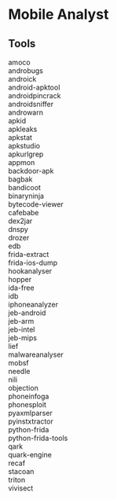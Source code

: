 # Mobile Analyst

## Tools

amoco \
androbugs \
androick \
android-apktool \
androidpincrack \
androidsniffer \
androwarn \
apkid \
apkleaks \
apkstat \
apkstudio \
apkurlgrep \
appmon \
backdoor-apk \
bagbak \
bandicoot \
binaryninja \
bytecode-viewer \
cafebabe \
dex2jar \
dnspy \
drozer \
edb \
frida-extract \
frida-ios-dump \
hookanalyser \
hopper \
ida-free \
idb \
iphoneanalyzer \
jeb-android \
jeb-arm \
jeb-intel \
jeb-mips \
lief \
malwareanalyser \
mobsf \
needle \
nili \
objection \
phoneinfoga \
phonesploit \
pyaxmlparser \
pyinstxtractor \
python-frida \
python-frida-tools \
qark \
quark-engine \
recaf \
stacoan \
triton \
vivisect
